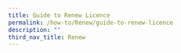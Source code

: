 ```yaml
---
title: Guide to Renew Licence
permalink: /how-to/Renew/guide-to-renew-licence
description: ""
third_nav_title: Renew
---
```

